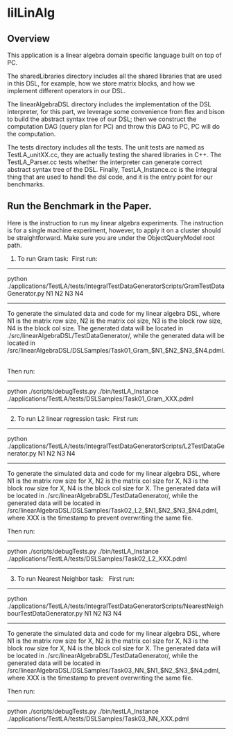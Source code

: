 # lilLinAlg

## Overview

This application is a linear algebra domain specific language built on top of PC. 

The sharedLibraries directory includes all the shared libraries that are used in this DSL, for example, how we store matrix blocks, and how we implement different operators in our DSL.

The linearAlgebraDSL directory includes the implementation of the DSL interpreter, for this part, we leverage some convenience from flex and bison to build the abstract syntax tree of our DSL; then we construct the computation DAG (query plan for PC) and throw this DAG to PC, PC will do the computation.   

The tests directory includes all the tests. The unit tests are named as TestLA_unitXX.cc, they are actually testing the shared libraries in C++. The TestLA_Parser.cc tests whether the interpreter can generate correct abstract syntax tree of the DSL. Finally, TestLA_Instance.cc is the integral thing that are used to handl the dsl code, and it is the entry point for our benchmarks.     


## Run the Benchmark in the Paper.
Here is the instruction to run my linear algebra experiments. The instruction is for a single machine experiment, however, to apply it on a cluster should be straightforward. Make sure you are under the ObjectQueryModel root path.


1. To run Gram task: 
First run: 
************************************************************************************
python ./applications/TestLA/tests/IntegralTestDataGeneratorScripts/GramTestDataGenerator.py N1 N2 N3 N4 
************************************************************************************
To generate the simulated data and code for my linear algebra DSL, where N1 is the matrix row size, N2 is the matrix col size, N3 is the block row size, N4 is the block col size. The generated data will be located in ./src/linearAlgebraDSL/TestDataGenerator/, while the generated data will be located in /src/linearAlgebraDSL/DSLSamples/Task01_Gram_$N1_$N2_$N3_$N4.pdml. 

Then run: 
*************************************************************************************************************
python ./scripts/debugTests.py ./bin/testLA_Instance ./applications/TestLA/tests/DSLSamples/Task01_Gram_XXX.pdml 
*************************************************************************************************************


2. To run L2 linear regression task: 
First run: 
**********************************************************************************
python ./applications/TestLA/tests/IntegralTestDataGeneratorScripts/L2TestDataGenerator.py N1 N2 N3 N4 
**********************************************************************************
To generate the simulated data and code for my linear algebra DSL, where N1 is the matrix row size for X, N2 is the matrix col size for X, N3 is the block row size for X, N4 is the block col size for X. The generated data will be located in ./src/linearAlgebraDSL/TestDataGenerator/, while the generated data will be located in /src/linearAlgebraDSL/DSLSamples/Task02_L2_$N1_$N2_$N3_$N4.pdml, where XXX is the timestamp to prevent overwriting the same file. 

Then run: 
***********************************************************************************************************
python ./scripts/debugTests.py ./bin/testLA_Instance ./applications/TestLA/tests/DSLSamples/Task02_L2_XXX.pdml
***********************************************************************************************************


3. To run Nearest Neighbor task:  
First run: 
************************************************************************************************
python ./applications/TestLA/tests/IntegralTestDataGeneratorScripts/NearestNeighbourTestDataGenerator.py N1 N2 N3 N4 
************************************************************************************************
To generate the simulated data and code for my linear algebra DSL, where N1 is the matrix row size for X, N2 is the matrix col size for X, N3 is the block row size for X, N4 is the block col size for X. The generated data will be located in ./src/linearAlgebraDSL/TestDataGenerator/, while the generated data will be located in /src/linearAlgebraDSL/DSLSamples/Task03_NN_$N1_$N2_$N3_$N4.pdml, where XXX is the timestamp to prevent overwriting the same file. 

Then run: 
***********************************************************************************************************
python ./scripts/debugTests.py ./bin/testLA_Instance ./applications/TestLA/tests/DSLSamples/Task03_NN_XXX.pdml
***********************************************************************************************************
